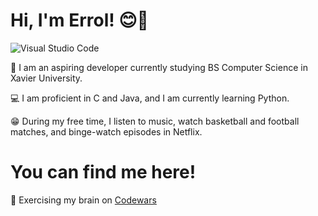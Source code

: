 # Hi, I'm Errol! 😊👋

![Visual Studio Code](https://img.shields.io/badge/Visual%20Studio%20Code-0078d7.svg?style=for-the-badge&logo=visual-studio-code&logoColor=white)

🧠 I am an aspiring developer currently studying BS Computer Science in Xavier University. 

💻 I am proficient in C and Java, and I am currently learning Python. 

😁 During my free time, I listen to music, watch basketball and football matches, and binge-watch episodes in Netflix.

# You can find me here!

🧠 Exercising my brain on <a href = "https://www.codewars.com/users/eggroll_005"> Codewars </a>
